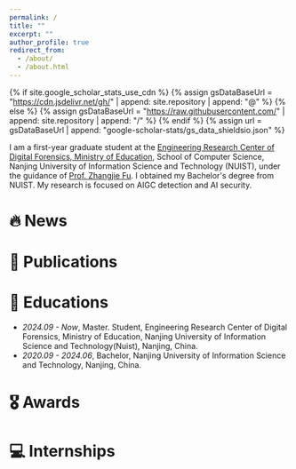 ```yaml
---
permalink: /
title: ""
excerpt: ""
author_profile: true
redirect_from: 
  - /about/
  - /about.html
---
```


{% if site.google_scholar_stats_use_cdn %}
{% assign gsDataBaseUrl = "https://cdn.jsdelivr.net/gh/" | append: site.repository | append: "@" %}
{% else %}
{% assign gsDataBaseUrl = "https://raw.githubusercontent.com/" | append: site.repository | append: "/" %}
{% endif %}
{% assign url = gsDataBaseUrl | append: "google-scholar-stats/gs_data_shieldsio.json" %}

<span class='anchor' id='about-me'></span>

I am a first-year graduate student at the [Engineering Research Center of Digital Forensics, Ministry of Education](https://df.nuist.edu.cn/_s134/main.psp), School of Computer Science, Nanjing University of Information Science and Technology (NUIST), under the guidance of [Prof. Zhangjie Fu](https://faculty.nuist.edu.cn/zhangjiefu/zh_CN/index.htm). I obtained my Bachelor's degree from NUIST. My research is focused on AIGC detection and AI security.


# 🔥 News
<!-- - *2024.2*: &nbsp;📄 2 paper Accepted by CVPR 2024! Thanks for all my co-authors! -->

# 📝 Publications 
<!--
<div class='paper-box'><div class='paper-box-image'><div><div class="badge">AAAI 2025</div><img src='images/C2P-CLIP.png' alt="sym" width="100%"></div></div>
<div class='paper-box-text' markdown="1">

C2P-CLIP: Injecting Category Common Prompt in CLIP to Enhance Generalization in Deepfake Detection. [pdf](https://arxiv.org/abs/2408.09647). [Github](https://github.com/chuangchuangtan/C2P-CLIP-DeepfakeDetection).

**Chuangchuang Tan**, Renshuai Tao, Huan Liu, Guanghua Gu, Baoyuan Wu, Yao Zhao, Yunchao Wei.

arXiv preprint arXiv:2408.09647.

- Underlying mechanisms of CLIP’s detection capabilities.
</div>
</div>
-->

# 📖 Educations
- *2024.09 - Now*, Master. Student, Engineering Research Center of Digital Forensics, Ministry of Education, Nanjing University of Information Science and Technology(Nuist), Nanjing, China.
- *2020.09 - 2024.06*, Bachelor, Nanjing University of Information Science and Technology, Nanjing, China. 

# 🎖 Awards

# 💻 Internships
<!-- - *2019.05 - 2020.02*, [Lorem](https://github.com/), China.-->
